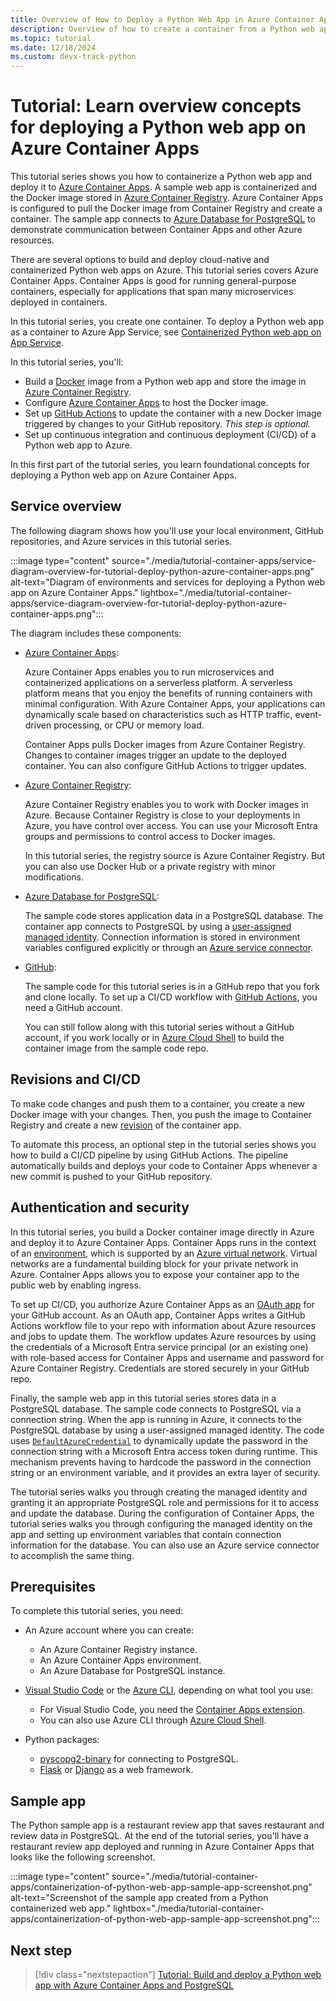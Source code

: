 ```yaml
---
title: Overview of How to Deploy a Python Web App in Azure Container Apps
description: Overview of how to create a container from a Python web app and deploy it to Azure Container Apps, a serverless platform for hosting containerized applications.
ms.topic: tutorial
ms.date: 12/18/2024
ms.custom: devx-track-python
---
```


# Tutorial: Learn overview concepts for deploying a Python web app on Azure Container Apps

This tutorial series shows you how to containerize a Python web app and deploy it to [Azure Container Apps][2]. A sample web app is containerized and the Docker image stored in [Azure Container Registry][3]. Azure Container Apps is configured to pull the Docker image from Container Registry and create a container. The sample app connects to [Azure Database for PostgreSQL][4] to demonstrate communication between Container Apps and other Azure resources.

There are several options to build and deploy cloud-native and containerized Python web apps on Azure. This tutorial series covers Azure Container Apps. Container Apps is good for running general-purpose containers, especially for applications that span many microservices deployed in containers.

In this tutorial series, you create one container. To deploy a Python web app as a container to Azure App Service, see [Containerized Python web app on App Service](./tutorial-containerize-deploy-python-web-app-azure-01.md).

In this tutorial series, you'll:

* Build a [Docker][1] image from a Python web app and store the image in [Azure Container Registry][3].
* Configure [Azure Container Apps][2] to host the Docker image.
* Set up [GitHub Actions][6] to update the container with a new Docker image triggered by changes to your GitHub repository. *This step is optional.*
* Set up continuous integration and continuous deployment (CI/CD) of a Python web app to Azure.

In this first part of the tutorial series, you learn foundational concepts for deploying a Python web app on Azure Container Apps.

## Service overview

The following diagram shows how you'll use your local environment, GitHub repositories, and Azure services in this tutorial series.

:::image type="content" source="./media/tutorial-container-apps/service-diagram-overview-for-tutorial-deploy-python-azure-container-apps.png" alt-text="Diagram of environments and services for deploying a Python web app on Azure Container Apps." lightbox="./media/tutorial-container-apps/service-diagram-overview-for-tutorial-deploy-python-azure-container-apps.png":::

The diagram includes these components:

* [Azure Container Apps][2]:

  Azure Container Apps enables you to run microservices and containerized applications on a serverless platform. A serverless platform means that you enjoy the benefits of running containers with minimal configuration. With Azure Container Apps, your applications can dynamically scale based on characteristics such as HTTP traffic, event-driven processing, or CPU or memory load.
  
  Container Apps pulls Docker images from Azure Container Registry. Changes to container images trigger an update to the deployed container. You can also configure GitHub Actions to trigger updates.

* [Azure Container Registry][3]:

  Azure Container Registry enables you to work with Docker images in Azure. Because Container Registry is close to your deployments in Azure, you have control over access. You can use your Microsoft Entra groups and permissions to control access to Docker images.

  In this tutorial series, the registry source is Azure Container Registry. But you can also use Docker Hub or a private registry with minor modifications.

* [Azure Database for PostgreSQL][4]:

  The sample code stores application data in a PostgreSQL database. The container app connects to PostgreSQL by using a [user-assigned managed identity](/entra/identity/managed-identities-azure-resources/overview). Connection information is stored in environment variables configured explicitly or through an [Azure service connector][8].

* [GitHub][1]:

  The sample code for this tutorial series is in a GitHub repo that you fork and clone locally. To set up a CI/CD workflow with [GitHub Actions][6], you need a GitHub account.
  
  You can still follow along with this tutorial series without a GitHub account, if you work locally or in [Azure Cloud Shell][9] to build the container image from the sample code repo.

## Revisions and CI/CD

To make code changes and push them to a container, you create a new Docker image with your changes. Then, you push the image to Container Registry and create a new [revision](/azure/container-apps/revisions) of the container app.

To automate this process, an optional step in the tutorial series shows you how to build a CI/CD pipeline by using GitHub Actions. The pipeline automatically builds and deploys your code to Container Apps whenever a new commit is pushed to your GitHub repository.

## Authentication and security

In this tutorial series, you build a Docker container image directly in Azure and deploy it to Azure Container Apps. Container Apps runs in the context of an [environment][18], which is supported by an [Azure virtual network][19]. Virtual networks are a fundamental building block for your private network in Azure. Container Apps allows you to expose your container app to the public web by enabling ingress.

To set up CI/CD, you authorize Azure Container Apps as an [OAuth app][20] for your GitHub account. As an OAuth app, Container Apps writes a GitHub Actions workflow file to your repo with information about Azure resources and jobs to update them. The workflow updates Azure resources by using the credentials of a Microsoft Entra service principal (or an existing one) with role-based access for Container Apps and username and password for Azure Container Registry. Credentials are stored securely in your GitHub repo.

Finally, the sample web app in this tutorial series stores data in a PostgreSQL database. The sample code connects to PostgreSQL via a connection string. When the app is running in Azure, it connects to the PostgreSQL database by using a user-assigned managed identity. The code uses [`DefaultAzureCredential`](./sdk/authentication/overview.md#defaultazurecredential) to dynamically update the password in the connection string with a Microsoft Entra access token during runtime. This mechanism prevents having to hardcode the password in the connection string or an environment variable, and it provides an extra layer of security.

The tutorial series walks you through creating the managed identity and granting it an appropriate PostgreSQL role and permissions for it to access and update the database. During the configuration of Container Apps, the tutorial series walks you through configuring the managed identity on the app and setting up environment variables that contain connection information for the database. You can also use an Azure service connector to accomplish the same thing.

## Prerequisites

To complete this tutorial series, you need:

* An Azure account where you can create:
  * An Azure Container Registry instance.
  * An Azure Container Apps environment.
  * An Azure Database for PostgreSQL instance.

* [Visual Studio Code][16] or the [Azure CLI][17], depending on what tool you use:
  * For Visual Studio Code, you need the [Container Apps extension][13].
  * You can also use Azure CLI through [Azure Cloud Shell][9].

* Python packages:
  * [pyscopg2-binary][12] for connecting to PostgreSQL.
  * [Flask][10] or [Django][11] as a web framework.

## Sample app

The Python sample app is a restaurant review app that saves restaurant and review data in PostgreSQL. At the end of the tutorial series, you'll have a restaurant review app deployed and running in Azure Container Apps that looks like the following screenshot.

:::image type="content" source="./media/tutorial-container-apps/containerization-of-python-web-app-sample-app-screenshot.png" alt-text="Screenshot of the sample app created from a Python containerized web app." lightbox="./media/tutorial-container-apps/containerization-of-python-web-app-sample-app-screenshot.png":::

## Next step

> [!div class="nextstepaction"]
> [Tutorial: Build and deploy a Python web app with Azure Container Apps and PostgreSQL](tutorial-deploy-python-web-app-azure-container-apps-02.md)

[1]: https://www.docker.com/
[2]: /azure/container-apps/
[3]: /azure/container-registry
[4]: /azure/postgresql/
[6]: https://docs.github.com/actions
[7]: https://github.com/
[8]: /azure/service-connector/
[9]: /azure/cloud-shell/overview
[10]: https://flask.palletsprojects.com/en/2.1.x/
[11]: https://www.djangoproject.com/
[12]: https://pypi.org/project/psycopg-binary/
[13]: https://marketplace.visualstudio.com/items?itemName=ms-azuretools.vscode-azurecontainerapps
[16]: https://code.visualstudio.com/
[17]: /cli/azure/what-is-azure-cli
[18]: /azure/container-apps/environment
[19]: /azure/virtual-network/virtual-networks-overview
[20]: https://docs.github.com/authentication/keeping-your-account-and-data-secure/authorizing-oauth-apps
